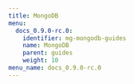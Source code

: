 ```yaml
---
title: MongoDB
menu:
  docs_0.9.0-rc.0:
    identifier: mg-mongodb-guides
    name: MongoDB
    parent: guides
    weight: 10
menu_name: docs_0.9.0-rc.0
---
```

